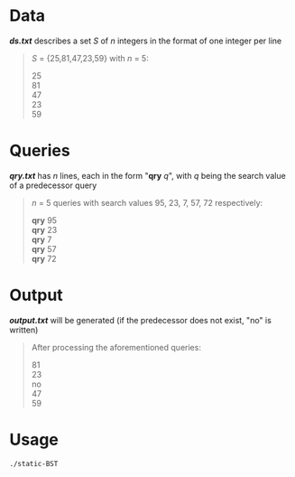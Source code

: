 # Data
***ds.txt*** describes a set *S* of *n* integers in the format of one integer per line
> *S* = {25,81,47,23,59} with *n* = 5:  
> 
> 25  
> 81  
> 47  
> 23  
> 59

# Queries
***qry.txt*** has *n* lines, each in the form "**qry** *q*", with *q* being the search value of a predecessor query
> *n* = 5 queries with search values 95, 23, 7, 57, 72 respectively:  
> 
> **qry** 95  
> **qry** 23  
> **qry** 7  
> **qry** 57  
> **qry** 72

# Output
***output.txt*** will be generated (if the predecessor does not exist, "no" is written)
> After processing the aforementioned queries:  
> 
> 81  
> 23  
> no  
> 47  
> 59

# Usage
`./static-BST`
